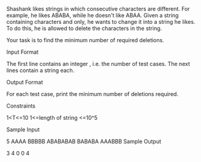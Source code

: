 Shashank likes strings in which consecutive characters are different. For example, he likes ABABA, while he doesn't like ABAA. Given a string containing characters  and  only, he wants to change it into a string he likes. To do this, he is allowed to delete the characters in the string.

Your task is to find the minimum number of required deletions.

Input Format

The first line contains an integer , i.e. the number of test cases. 
The next  lines contain a string each.

Output Format

For each test case, print the minimum number of deletions required.

Constraints

 1<T<=10
 1<=length of string <=10^5

Sample Input

5
AAAA
BBBBB
ABABABAB
BABABA
AAABBB
Sample Output

3
4
0
0
4